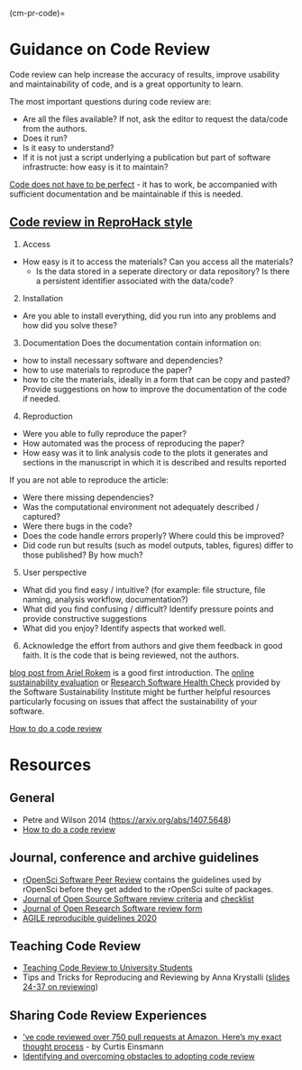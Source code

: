 (cm-pr-code)=

# Guidance on Code Review

Code review can help increase the accuracy of results, improve usability and maintainability of code, and is a great opportunity to learn.

The most important questions during code review are: 
- Are all the files available? If not, ask the editor to request the data/code from the authors.
- Does it run? 
- Is it easy to understand? 
- If it is not just a script underlying a publication but part of software infrastructe: how easy is it to maintain? 

[Code does not have to be perfect](https://google.github.io/eng-practices/review/reviewer/standard.html) - it has to work, be accompanied with sufficient documentation and be maintainable if this is needed.

## [Code review in ReproHack style](https://annakrystalli.me/n8cir-reprohacks/slides/#24)

1. Access
- How easy is it to access the materials? Can you access all the materials?
  - Is the data stored in a seperate directory or data repository? Is there a persistent identifier associated with the data/code?

2. Installation
- Are you able to install everything, did you run into any problems and how did you solve these?

3. Documentation
Does the documentation contain information on:
- how to install necessary software and dependencies?
- how to use materials to reproduce the paper?
- how to cite the materials, ideally in a form that can be copy and pasted?
Provide suggestions on how to improve the documentation of the code if needed.

4. Reproduction
- Were you able to fully reproduce the paper? 
- How automated was the process of reproducing the paper?
- How easy was it to link analysis code to the plots it generates and sections in the manuscript in which it is described and results reported

If you are not able to reproduce the article: 
- Were there missing dependencies? 
- Was the computational environment not adequately described / captured? 
- Were there bugs in the code? 
- Does the code handle errors properly? Where could this be improved?
- Did code run but results (such as model outputs, tables, figures) differ to those published? By how much?

5. User perspective
- What did you find easy / intuitive? (for example: file structure, file naming, analysis workflow, documentation?)
- What did you find confusing / difficult? Identify pressure points and provide constructive suggestions
- What did you enjoy? Identify aspects that worked well.

6. Acknowledge the effort from authors and give them feedback in good faith. It is the code that is being reviewed, not the authors.



   
[blog post from Ariel Rokem](https://uwescience.github.io/neuroinformatics/2017/10/08/code-review.html) is a good first introduction. 
 The [online sustainability evaluation](https://www.software.ac.uk/resources/online-sustainability-evaluation) or [Research Software Health Check](https://www.software.ac.uk/programmes-and-events/research-software-healthcheck) provided by the Software Sustainability Institute might be further helpful resources particularly focusing on issues that affect the sustainability of your software.


[How to do a code review](https://google.github.io/eng-practices/review/reviewer/)


# Resources

## General
* Petre and Wilson 2014 (https://arxiv.org/abs/1407.5648)
* [How to do a code review](https://google.github.io/eng-practices/review/reviewer/)

## Journal, conference and archive guidelines
*	[rOpenSci Software Peer Review](https://ropensci.org/software-review/) contains the guidelines used by rOpenSci before they get added to the rOpenSci suite of packages.
* [Journal of Open Source Software review criteria](https://joss.readthedocs.io/en/latest/review_criteria.html) and [checklist](https://joss.readthedocs.io/en/latest/review_checklist.html)
* [Journal of Open Research Software review form](https://openresearchsoftware.metajnl.com/about/editorialpolicies/)
* [AGILE reproducible guidelines 2020](https://doi.org/10.17605/OSF.IO/CB7Z8)

## Teaching Code Review
*	[Teaching Code Review to University Students](https://www.eduflow.com/blog/teaching-code-review-to-university-students)
* Tips and Tricks for Reproducing and Reviewing by Anna Krystalli ([slides 24-37 on reviewing](https://annakrystalli.me/n8cir-reprohacks/slides/#24))

## Sharing Code Review Experiences
* [’ve code reviewed over 750 pull requests at Amazon. Here’s my exact thought process](https://curtiseinsmann.medium.com/ive-code-reviewed-over-750-pull-requests-at-amazon-here-s-my-exact-thought-process-cec7c942a3a4) - by Curtis Einsmann
* [Identifying and overcoming obstacles to adopting code review](https://www.software.ac.uk/blog/2022-08-17-identifying-and-overcoming-obstacles-adopting-code-review)

